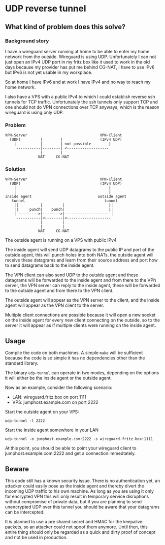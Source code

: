 # UDP reverse tunnel

## What kind of problem does this solve?

### Background story

I have a wireguard server running at home to be able to enter my home network from the outside. Wireguard is using UDP. Unfortunately I can not just open an IPv4 UDP port in my fritz box like it used to work in the old days because my provider has put me behind CG-NAT, I have to use IPv6 but IPv6 is not yet usable in my workplace.

So at home I have IPv6 and at work I have IPv4 and no way to reach my home network.

I also have a VPS with a public IPv4 to which I could establish reverse ssh tunnels for TCP traffic. Unfortunately the ssh tunnels only support TCP and one should not do VPN connections over TCP anyways, which is the reason wireguard is using only UDP.

### Problem

````
VPN-Server                                 VPN-Client
  (UDP)         |        |                 (IPv4 UDP)
    |           |        | not possible        |
     -----------|--------| <-------------------
                |        |
               NAT     CG-NAT

````

### Solution
````
VPN-Server                                 VPN-Client
  (UDP)                                    (IPv4 UDP)
    |                                          |
    |                                          |
inside agent                              outside agent
   tunnel                                    tunnel
    ||          |         |                    ||
    ||     punch|    punch|                    ||
    | --------->|-------->|-------------------- |
     -----------|<--------|<-------------------- 
                |         |
                |         |
               NAT     CG-NAT
````

The outside agent is running on a VPS with public IPv4

The inside agent will send UDP datagrams to the public IP and port of the outside agent, this will punch holes into both NATs, the outside agent will receive these datagrams and learn from their source address and port how to send datagrams back to the inside agent.

The VPN client can also send UDP to the outside agent and these datagrams will be forwarded to the inside agent and from there to the VPN server, the VPN server can reply to the inside agent, these will be forwarded to the outside agent and from there to the VPN client.

The outside agent will appear as the VPN server to the client, and the inside agent will appear as the VPN client to the server.

Multiple client connections are possible because it will open a new socket on the inside agent for every new client connecting on the outside, so to the server it will appear as if multiple clients were running on the inside agent.

## Usage

Compile the code on both machines. A simple `make` will be sufficient because the code is so simple it has no dependencies other than the standard library.

The binary `udp-tunnel` can operate in two modes, depending on the options it will either be the inside agent or the outside agent.

Now as an example, consider the following scenario:

* LAN: wireguard.fritz.box on port 1111
* VPS: jumphost.example.com on port 2222

Start the outside agent on your VPS:
````
udp-tunnel -l 2222
````
Start the inside agent somewhere in your LAN
````
udp-tunnel -o jumphost.example.com:2222 -s wireguard.fritz.box:1111
````
At this point, you should be able to point your wireguard client to jumphost.example.com:2222 and get a connection immedtately.

## Beware

This code still has a known security issue. There is no authentication yet, an attacker could easily pose as the inside agent and thereby divert the incoming UDP traffic to his own machine. As long as you are using it only for encrypted VPN this will only result in temporary service disruptions without compromise of private data, but if you are planning to send unencrypted UDP over this tunnel you should be aware that your datagrams can be intercepted.

It is planned to use a pre shared secret and HMAC for the keepalive packets, so an attacker could not spoof them anymore. Until then, this entire thing should only be regarded as a quick and dirty proof of concept and not be used in production.
